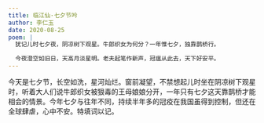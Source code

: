 ```yaml
---
title: 临江仙·七夕节吟
author: 李仁玉
date: 2020-08-25
poem: |
  犹记儿时七夕夜，阴凉树下观星。牛郎织女为何分？一年惟七夕，独靠鹊桥行。

  今夜澄空如旧日，天高月淡星明。老夫起笔作新声，冠瘟从此去，天下好安平。
---
```


今天是七夕节，长空如洗，星河灿烂。窗前凝望，不禁想起儿时坐在阴凉树下观星时，听着大人们说牛郎织女被狠毒的王母娘娘分开，一年只有七夕这天靠鹊桥才能相会的情景。今年七夕与往年不同，持续半年多的冠疫在我国虽得到控制，但还在全球肆虐，心中不安。特填词以记。

